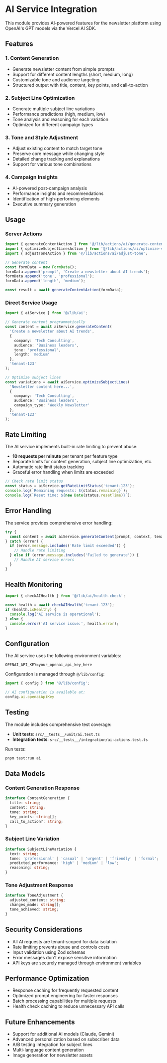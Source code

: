 # AI Service Integration

This module provides AI-powered features for the newsletter platform using OpenAI's GPT models via the Vercel AI SDK.

## Features

### 1. Content Generation
- Generate newsletter content from simple prompts
- Support for different content lengths (short, medium, long)
- Customizable tone and audience targeting
- Structured output with title, content, key points, and call-to-action

### 2. Subject Line Optimization
- Generate multiple subject line variations
- Performance predictions (high, medium, low)
- Tone analysis and reasoning for each variation
- Optimized for different campaign types

### 3. Tone and Style Adjustment
- Adjust existing content to match target tone
- Preserve core message while changing style
- Detailed change tracking and explanations
- Support for various tone combinations

### 4. Campaign Insights
- AI-powered post-campaign analysis
- Performance insights and recommendations
- Identification of high-performing elements
- Executive summary generation

## Usage

### Server Actions

```typescript
import { generateContentAction } from '@/lib/actions/ai/generate-content';
import { optimizeSubjectLinesAction } from '@/lib/actions/ai/optimize-subject-lines';
import { adjustToneAction } from '@/lib/actions/ai/adjust-tone';

// Generate content
const formData = new FormData();
formData.append('prompt', 'Create a newsletter about AI trends');
formData.append('tone', 'professional');
formData.append('length', 'medium');

const result = await generateContentAction(formData);
```

### Direct Service Usage

```typescript
import { aiService } from '@/lib/ai';

// Generate content programmatically
const content = await aiService.generateContent(
  'Create a newsletter about AI trends',
  {
    company: 'Tech Consulting',
    audience: 'Business leaders',
    tone: 'professional',
    length: 'medium'
  },
  'tenant-123'
);

// Optimize subject lines
const variations = await aiService.optimizeSubjectLines(
  'Newsletter content here...',
  {
    company: 'Tech Consulting',
    audience: 'Business leaders',
    campaign_type: 'Weekly Newsletter'
  },
  'tenant-123'
);
```

## Rate Limiting

The AI service implements built-in rate limiting to prevent abuse:

- **10 requests per minute** per tenant per feature type
- Separate limits for content generation, subject line optimization, etc.
- Automatic rate limit status tracking
- Graceful error handling when limits are exceeded

```typescript
// Check rate limit status
const status = aiService.getRateLimitStatus('tenant-123');
console.log(`Remaining requests: ${status.remaining}`);
console.log(`Reset time: ${new Date(status.resetTime)}`);
```

## Error Handling

The service provides comprehensive error handling:

```typescript
try {
  const content = await aiService.generateContent(prompt, context, tenantId);
} catch (error) {
  if (error.message.includes('Rate limit exceeded')) {
    // Handle rate limiting
  } else if (error.message.includes('Failed to generate')) {
    // Handle AI service errors
  }
}
```

## Health Monitoring

```typescript
import { checkAIHealth } from '@/lib/ai/health-check';

const health = await checkAIHealth('tenant-123');
if (health.isHealthy) {
  console.log('AI service is operational');
} else {
  console.error('AI service issue:', health.error);
}
```

## Configuration

The AI service uses the following environment variables:

```env
OPENAI_API_KEY=your_openai_api_key_here
```

Configuration is managed through `@/lib/config`:

```typescript
import { config } from '@/lib/config';

// AI configuration is available at:
config.ai.openaiApiKey
```

## Testing

The module includes comprehensive test coverage:

- **Unit tests**: `src/__tests__/unit/ai.test.ts`
- **Integration tests**: `src/__tests__/integration/ai-actions.test.ts`

Run tests:
```bash
pnpm test:run ai
```

## Data Models

### Content Generation Response
```typescript
interface ContentGeneration {
  title: string;
  content: string;
  tone: string;
  key_points: string[];
  call_to_action?: string;
}
```

### Subject Line Variation
```typescript
interface SubjectLineVariation {
  text: string;
  tone: 'professional' | 'casual' | 'urgent' | 'friendly' | 'formal';
  predicted_performance: 'high' | 'medium' | 'low';
  reasoning: string;
}
```

### Tone Adjustment Response
```typescript
interface ToneAdjustment {
  adjusted_content: string;
  changes_made: string[];
  tone_achieved: string;
}
```

## Security Considerations

- All AI requests are tenant-scoped for data isolation
- Rate limiting prevents abuse and controls costs
- Input validation using Zod schemas
- Error messages don't expose sensitive information
- API keys are securely managed through environment variables

## Performance Optimization

- Response caching for frequently requested content
- Optimized prompt engineering for faster responses
- Batch processing capabilities for multiple requests
- Health check caching to reduce unnecessary API calls

## Future Enhancements

- Support for additional AI models (Claude, Gemini)
- Advanced personalization based on subscriber data
- A/B testing integration for subject lines
- Multi-language content generation
- Image generation for newsletter assets